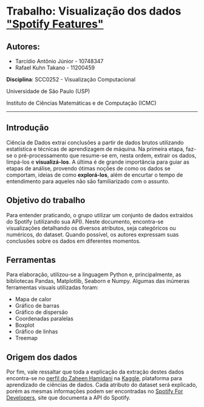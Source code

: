 # Trabalho: Visualização dos dados ["Spotify Features"](https://www.kaggle.com/datasets/zaheenhamidani/ultimate-spotify-tracks-db)

## **Autores**:

* Tarcídio Antônio Júnior - 10748347
* Rafael Kuhn Takano - 11200459

**Disciplina**: SCC0252 - Visualização Computacional



Universidade de São Paulo (USP)

Instituto de Ciências Matemáticas e de Computação (ICMC)

---

**Introdução**
---
  Ciência de Dados extrai conclusões a partir de dados brutos utilizando estatística e técnicas de aprendizagem de máquina. Na primeira etapa, faz-se o  pré-processamento que resume-se em, nesta ordem, extrair os dados, limpá-los e **visualizá-los**. A última é de grande importância para guiar as etapas de análise, provendo ótimas noções de como os dados se comportam, ideias de como **explorá-los**, além de encurtar o tempo de entendimento para aqueles não são familiarizado com o assunto.

**Objetivo do trabalho**
---

  Para entender praticando, o grupo utilizar um conjunto de dados extraídos do Spotify (utilizando sua API). Neste documento, encontra-se visualizações detalhando os diversos atributos, seja categóricos ou numéricos, do dataset. Quando possível, os autores expressam suas conclusões sobre os dados em diferentes momentos. 

**Ferramentas**
---

  Para elaboração, utilizou-se a linguagem Python e, principalmente, as bibliotecas Pandas, Matplotlib, Seaborn e Numpy. Algumas das inúmeras ferramentas visuais utilizadas foram:
* Mapa de calor
* Gráfico de barras
* Gráfico de dispersão
* Coordenadas paralelas
* Boxplot
* Gráfico de linhas
* Treemap

**Origem dos dados**
---

Por fim, vale ressaltar que toda a explicação da extração destes dados encontra-se no [perfil do Zaheen Hamidani](https://www.kaggle.com/datasets/zaheenhamidani/ultimate-spotify-tracks-db) na [Kaggle](https://www.kaggle.com/), plataforma para aprendizado de ciências de dados. Cada atributo do dataset será explicado, porém as mesmas informações podem ser encontradas no [Spotify For Developers](https://developer.spotify.com/documentation/web-api/reference/#/operations/get-audio-features), site que documenta a API do Spotify.

